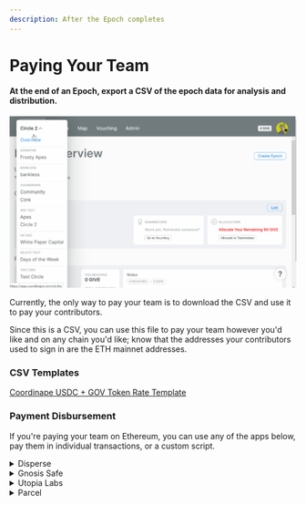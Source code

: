 ```yaml
---
description: After the Epoch completes
---
```


# Paying Your Team

#### At the end of an Epoch, export a CSV of the epoch data for analysis and distribution.

![Admin Epoch History](<../../../.gitbook/assets/Export CSV.gif>)

Currently, the only way to pay your team is to download the CSV and use it to pay your contributors.

Since this is a CSV, you can use this file to pay your team however you'd like and on any chain you'd like; know that the addresses your contributors used to sign in are the ETH mainnet addresses.

### CSV Templates

[Coordinape USDC + GOV Token Rate Template](https://docs.google.com/spreadsheets/d/1qXdhFvtYkuiJE1MHOkwx0WuVWlbKgwfDjZeDrb6JAC4/edit?usp=sharing)

### Payment Disbursement

If you're paying your team on Ethereum, you can use any of the apps below, pay them in individual transactions, or a custom script.

<details>

<summary>Disperse</summary>

In the [Disperse ](broken-reference/)app after you have your csv you can distribute the tokens you wish to allocate by pasting the token address into the token address section

<img src="../../../.gitbook/assets/image (18) (1).png" alt="" data-size="original">

Then you'll need to take the address and the amount and paste it into the box below.

<img src="../../../.gitbook/assets/image (27) (1).png" alt="" data-size="original">

When you're done, make sure it looks ok and then, click approve and then disperse token

<img src="../../../.gitbook/assets/image (13) (1).png" alt="" data-size="original">

</details>

<details>

<summary>Gnosis Safe</summary>

* Log into your safe

<!---->

* Click apps, search Csv, and select CSV Airdrop
  1. ![](<../../../.gitbook/assets/image (12).png>)

<!---->

*   Format your Coordinape csv correctly:

    Preparing a Transfer File

    Transfer files are expected to be in CSV format with the following required columns:

    * **`token_type`**: The type of token that is being transferred. One of `erc20,nft` or `native`. NFT Tokens can be either ERC721 or ERC1155.
    * **`token_address`**: Ethereum address of ERC20 token to be transferred. This has to be left blank for native (ETH) transfers.
    * **`receiver`**: Ethereum address of transfer receiver.
    * **`amount`**: the amount of token to be transferred. This can be left blank for erc721 transfers.
    * **`id`**: The id of the collectible token (erc721 or erc1155) to transfer. This can be left blank for native and erc20 transfers.

    **Important: The CSV file has to use "," as a separator and the header row always has to be provided as the first row and include the described column names.**

<!---->

* Upload your csv and click submit.
  1. ![](<../../../.gitbook/assets/image (30).png>)

</details>

<details>

<summary>Utopia Labs</summary>

[Loom Video](https://www.loom.com/share/38d2eb121d044c759555dfdf61c271fa)

### Step by Step Tutorial

#### Before Uploading

1. Download the raw data from Coordinape, and upload that into this Google Sheets template [here.](https://docs.google.com/spreadsheets/d/1z4nDeBKj9Z81se3YIsiaY8JpbnVgz4vI78mUzeRgW6g/edit?usp=sharing)
2. Remove all of the contributors that received 0 GIVE.
3. Remove the “sent” column, which is the column that outlines how much contributors gave to others.
4. Sum up the received column at the bottom
5. Add a column that says “% of budget”
   1. Divide the amount received per contributor by the total sum to get the % of the budget that they’re going to receive.
   2. Add the total budget amount that you planned to pay for this circle/epoch at the bottom of the % of budget column.
6. Add another column that says total received based in USD
   1. Multiply the % of the budget by the total budget amount
   2. By doing this, you know the breakdown of how much the contributor should get paid.

#### If the user gets paid in one token, you can move forward with adding two more columns

1. **Amount denominated in \_(optional) We currently support 5 currencies: USD, CAD, EUR, GBP, AUD**\_
   1. This should only be for native token amounts. If you’re paying out in USDC, leave this form field blank.
2.  **Pay-out Token (Required)**

    1. The token you’re paying out in.

    [CSV Payments](https://www.notion.so/a361f457363a4a8fb8eb7a59bd5aaf93)
3. Upload the CSV in Utopia

#### IF the contributor gets paid in MULTIPLE tokens, then you’re going go to have to do the following:

1. Create 3 more columns for each token:
   1. Amount
   2. **Amount denominated in** _(optional) We currently support 5 currencies: USD, CAD, EUR, GBP, AUD_
   3. Pay-out Token
   4. Calculate the amounts accordingly.
      1. If you’re paying out in two tokens (assuming you’re paying an equal allocation of each token, divide the total received based in USD by 2
2. Create a new sheets, and copy paste the first table with only the first section of the first token into another sheet.
3. Then, paste the second token amounts UNDERNEATH the first token amount table.
   1. This means that you’re going to have duplicate contributors, wallets, etc.
   2. Again, paste as values only.
   3. In this case tho, if you’re paying out in native tokens, and denominating it based in USD, you would have to add “USD” in the “**Amount denominated in** _(optional) We currently support 5 currencies: USD, CAD, EUR, GBP, AUD” column._

Therefore, if you’re paying out an individual with multiple tokens, then each token requires a new row, meaning duplicate individuals.

Once you have this available, you’re ready to import into Utopia!

</details>

<details>

<summary>Parcel</summary>

With this integration, Parcel operators can now view the details of each Circle, the status of Epochs with the corresponding list of participants & allocated GIVE scores directly on Parcel. The budget determined by the operator is automatically distributed as per GIVE scores in a simple flow through Parcel saving them from costly errors & hours of admin work.

Coordinape integration can be found under the integrations tab on the navbar from the [Parcel site](https://app.parcel.money)

**Prerequisite :** Wallet address signed into Parcel should be an admin of the Coordinape Circle. If you don’t have a Coordinape Circle already, log in to Coordinape and [create a circle here](https://app.coordinape.com/new-circle).

Steps to follow :

**1. Go to Integrations tab. click on Coordinape**

****![](<../../../.gitbook/assets/image (7) (1) (2).png>)****

**2. Connect your Coordinape account**\
You will be asked to sign a message that gives us permissions to access your Coordinape data.

**Note:** We do not do any kind of write operations to your Coordinape circles. We use these permissions only to get the details of your circles and epochs.

**3. It will display all the circles on Coordinape associated with the connected wallet**![](<../../../.gitbook/assets/image (11) (2).png>)

Click on any of the circles to view all the epochs of that circle.![](<../../../.gitbook/assets/image (6) (1).png>)

**Note:** You can only create payouts for completed epochs.

**4.  To view all the participants of the circle, click on** <mark style="color:blue;">**View Participants**</mark> **button in the top right corner to view all the participants of the circle.**![](<../../../.gitbook/assets/image (14) (2).png>)****

**5. Clicking on** <mark style="color:blue;">**Pay**</mark> **button of an epoch will open the review screen**. Enter the total budget amount for that epoch, and the app will automatically calculate the payout values to be sent to each recipient.![](<../../../.gitbook/assets/image (8) (2) (1).png>)

6\. Once the budget is set, select the **Payment Category** and enter the **Description** for your reference. Click on the <mark style="color:blue;">**Create Transaction**</mark> button to complete the process.

</details>
